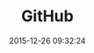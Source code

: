 ---
layout: post
title:  "GitHub"
subtitle: ""
description: ""
app_icon: /images/none.png
date:   2015-12-26 09:32:24
categories: web
permalink: "github.html"
external_url: https://github.com/therzka
device: "none"
name: "GitHub"
tagline: ""
---